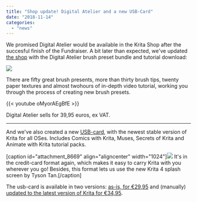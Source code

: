 ```yaml
---
title: "Shop update! Digital Atelier and a new USB-Card"
date: "2018-11-14"
categories: 
  - "news"
---
```


We promised Digital Atelier would be available in the Krita Shop after the succesful finish of the Fundraiser. A bit later than expected, we've updated [the shop](/support-us/shop/) with the Digital Atelier brush preset bundle and tutorial download:

[![](../images/promo-screen-02-1024x336.png)](https://gumroad.com/products/sFbEb)

There are fifty great brush presents, more than thirty brush tips, twenty paper textures and almost twohours of in-depth video tutorial, working you through the process of creating new brush presets.

{{< youtube oMyorAEgBfE >}}

Digital Atelier sells for 39,95 euros, ex VAT.

* * *

And we've also created a new [USB-card](https://gumroad.com/products/qQmZf), with the newest stable version of Krita for all OSes. Includes Comics with Krita, Muses, Secrets of Krita and Animate with Krita tutorial packs.

\[caption id="attachment\_8669" align="aligncenter" width="1024"\][![](../images/usbcard-1024x534.jpg)](https://gumroad.com/products/qQmZf) It's in the credit-card format again, which makes it easy to carry Krita with you wherever you go! Besides, this format lets us use the new Krita 4 splash screen by Tyson Tan.\[/caption\]

The usb-card is available in two versions: [as-is, for €29,95](https://gumroad.com/products/thwPJ) and (manually) [updated to the latest version of Krita for €34,95](https://gumroad.com/products/qQmZf/).

